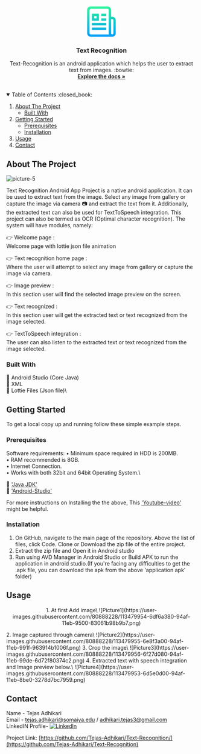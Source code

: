 

<!-- PROJECT LOGO -->
<br />
<p align="center">
    <img src="images/logo.png" alt="Logo" width="80" height="80">
  </a>

  <h3 align="center">Text Recognition</h3>

  <p align="center">
    Text-Recognition is an android application which helps the user to extract text from images. :bowtie:
    <br />
    <a href="https://cloud.google.com/vision/docs/ocr#vision_text_detection-java"><strong>Explore the docs »</strong></a>
    <br />
    <br />
  </p>
</p>

<!-- TABLE OF CONTENTS -->
<details open="open">
  <summary>Table of Contents :closed_book:</summary>
  <ol>
    <li>
      <a href="#about-the-project">About The Project</a>
      <ul>
        <li><a href="#built-with">Built With</a></li>
      </ul>
    </li>
    <li>
      <a href="#getting-started">Getting Started</a>
      <ul>
        <li><a href="#prerequisites">Prerequisites</a></li>
        <li><a href="#installation">Installation</a></li>
      </ul>
    </li>
    <li><a href="#usage">Usage</a></li>
    <li><a href="#contact">Contact</a></li>
  </ol>
</details>

<!-- ABOUT THE PROJECT -->

## About The Project

![picture-5](https://user-images.githubusercontent.com/80888228/113479944-646d3b80-94af-11eb-99cd-2ad0a3257176.PNG)

Text Recognition Android App Project is a native android application. It can be used to extract text from the image. Select any image from gallery or capture the image via camera :camera: and extract the text from it. Additionally, the extracted text can also be used for TextToSpeech integration. This project can also be termed as OCR (Optimal character recognition). The system will have modules, namely:

:point_right: Welcome page :\
Welcome page with lottie json file animation

:point_right: Text recognition home page :\
Where the user will attempt to select any image from gallery or capture the image via camera.

:point_right: Image preview :\
In this section user will find the selected image preview on the screen.

:point_right: Text recognized :\
In this section user will get the extracted text or text recognized from the image selected.

:point_right: TextToSpeech integration :\
The user can also listen to the extracted text or text recognized from the image selected.

### Built With

:red_circle: Android Studio (Core Java)\
:red_circle: XML\
:red_circle: Lottie Files (Json file)\

<!-- GETTING STARTED -->

## Getting Started

To get a local copy up and running follow these simple example steps.

### Prerequisites

Software requirements:
• Minimum space required in HDD is 200MB.\
• RAM recommended is 8GB.\
• Internet Connection.\
• Works with both 32bit and 64bit Operating System.\

:large_blue_diamond: ['Java JDK'](https://www.oracle.com/in/java/technologies/javase-downloads.html)\
:large_blue_diamond: ['Android-Studio'](https://developer.android.com/studio)

For more instructions on Installing the the above, This ['Youtube-video'](https://www.youtube.com/watch?v=0zx_eFyHRU0&ab_channel=ProgrammingKnowledge) might be helpful.

### Installation

1. On GitHub, navigate to the main page of the repository. Above the list of files, click Code. Clone or Download the zip file of the entire project.
2. Extract the zip file and Open it in Android studio
3. Run using AVD Manager in Android Studio or Build APK to run the application in android studio.(If you're facing any difficulties to get the .apk file, you can download the apk from the above 'application apk' folder)

<!-- USAGE EXAMPLES -->

## Usage
<p align="center">
1. At first Add image\
![Picture1](https://user-images.githubusercontent.com/80888228/113479954-6df6a380-94af-11eb-9500-83061b98b9b7.png)
    </p>
2. Image captured through camera\
![Picture2](https://user-images.githubusercontent.com/80888228/113479955-6e8f3a00-94af-11eb-991f-963914b1006f.png)
3. Crop the image\
![Picture3](https://user-images.githubusercontent.com/80888228/113479956-6f27d080-94af-11eb-99de-6d72f80374c2.png)
4. Extracted text with speech integration and Image preview below.\
![Picture4](https://user-images.githubusercontent.com/80888228/113479953-6d5e0d00-94af-11eb-8be0-3278d7bc7959.png)
<!-- CONTACT -->

## Contact

Name - Tejas Adhikari\
Email - tejas.adhikari@somaiya.edu / adhikari.tejas3@gmail.com\
LinkedIN Profile- [![LinkedIn][linkedin-shield]][linkedin-url]

Project Link: [https://github.com/Tejas-Adhikari/Text-Recognition/](https://github.com/Tejas-Adhikari/Text-Recognition)


[linkedin-shield]: https://img.shields.io/badge/-LinkedIn-black.svg?style=for-the-badge&logo=linkedin&colorB=555
[linkedin-url]: https://www.linkedin.com/in/tejas-adhikari-4ba530168/
